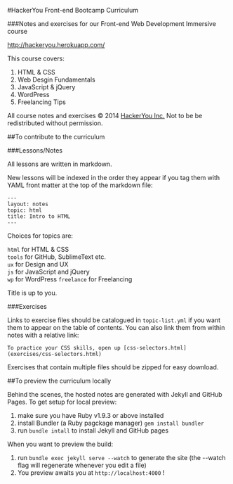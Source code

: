 #HackerYou Front-end Bootcamp Curriculum

###Notes and exercises for our Front-end Web Development Immersive course

http://hackeryou.herokuapp.com/

This course covers:

1. HTML & CSS
2. Web Desgin Fundamentals
3. JavaScript & jQuery
4. WordPress
5. Freelancing Tips

All course notes and exercises &copy; 2014 [HackerYou Inc.](http://hackeryou.com) Not to be be redistributed without permission.


##To contribute to the curriculum

###Lessons/Notes

All lessons are written in markdown.

New lessons will be indexed in the order they appear if you tag them with YAML front matter at the top of the markdown file:

```
---
layout: notes
topic: html
title: Intro to HTML
---
```

Choices for topics are:

`html` for HTML & CSS  
`tools` for GitHub, SublimeText etc.   
`ux` for Design and UX  
`js` for JavaScript and jQuery  
`wp` for WordPress
`freelance` for Freelancing

Title is up to you.

###Exercises

Links to exercise files should be catalogued in `topic-list.yml` if you want them to appear on the table of contents.  You can also link them from within notes with a relative link:

```
To practice your CSS skills, open up [css-selectors.html](exercises/css-selectors.html)
```

Exercises that contain multiple files should be zipped for easy download.

##To preview the curriculum locally

Behind the scenes, the hosted notes are generated with Jekyll and GitHub Pages. To get setup for local preview:

1. make sure you have Ruby v1.9.3 or above installed
2. install Bundler (a Ruby pagckage manager) `gem install bundler`
3. run `bundle intall` to install Jekyll and GitHub pages

When you want to preview the build:

1. run `bundle exec jekyll serve --watch` to generate the site (the --watch flag will regenerate whenever you edit a file)
2. You preview awaits you at `http://localhost:4000` !



